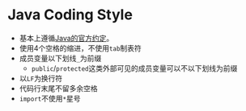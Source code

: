 # Java Coding Style

  * 基本上遵循[Java的官方约定](http://www.oracle.com/technetwork/java/javase/documentation/codeconvtoc-136057.html)。
  * 使用4个空格的缩进，不使用`tab`制表符
  * 成员变量以下划线`_`为前缀
    * `public`/`protected`这类外部可见的成员变量可以不以下划线为前缀
  * 以`LF`为换行符
  * 代码行末尾不留多余空格
  * `import`不使用`*`星号
